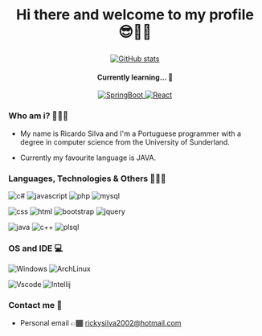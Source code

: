 # <p align="center"> Hi there and welcome to my profile 😎👋🏾 </p>

[<p align="center">![GitHub stats](https://github-readme-stats.vercel.app/api?username=zalaszz&theme=react&show_icons=true)](https://github.com/RicardoLGCS/github-readme-stats)</p>
  
#### <p align="center">Currently learning... 🧠</p>

[<p align="center">![SpringBoot](https://img.shields.io/badge/Spring_Boot-F2F4F9?style=for-the-badge&logo=spring-boot) ![React](https://img.shields.io/badge/React-20232A?style=for-the-badge&logo=react&logoColor=61DAFB)](https://github.com/zalaszz/github-readme-stats)</p>
    
### Who am i? 👨🏾‍🎓

* My name is Ricardo Silva and I'm a Portuguese programmer with a degree in computer science from the University of Sunderland.

* Currently my favourite language is JAVA.

### Languages, Technologies & Others 👨🏾‍💻

![c#](https://img.shields.io/badge/C%23-239120?style=for-the-badge&logo=c-sharp&logoColor=white)
![javascript](https://img.shields.io/badge/JavaScript-F7DF1E?style=for-the-badge&logo=javascript&logoColor=black)
![php](https://img.shields.io/badge/PHP-777BB4?style=for-the-badge&logo=php&logoColor=white)
![mysql](https://img.shields.io/badge/MySQL-00000F?style=for-the-badge&logo=mysql&logoColor=white)

![css](https://img.shields.io/badge/CSS-239120?&style=for-the-badge&logo=css3&logoColor=white)
![html](https://img.shields.io/badge/HTML5-E34F26?style=for-the-badge&logo=html5&logoColor=white)
![bootstrap](https://img.shields.io/badge/Bootstrap-563D7C?style=for-the-badge&logo=bootstrap&logoColor=white)
![jquery](https://img.shields.io/badge/jQuery-0769AD?style=for-the-badge&logo=jquery&logoColor=white)

![java](https://img.shields.io/badge/Java-ED8B00?style=for-the-badge&logo=java&logoColor=white)
![c++](https://img.shields.io/badge/C%2B%2B-00599C?style=for-the-badge&logo=c%2B%2B&logoColor=white)
![plsql](https://img.shields.io/badge/PLSQL-F80000?style=for-the-badge&logo=oracle&logoColor=black)

### OS and IDE 💻
![Windows](https://img.shields.io/badge/Windows-0078D6?style=for-the-badge&logo=windows&logoColor=white)
![ArchLinux](https://img.shields.io/badge/Arch_Linux-1793D1?style=for-the-badge&logo=arch-linux&logoColor=white)

![Vscode](https://img.shields.io/badge/Visual_Studio_Code-0078D4?style=for-the-badge&logo=visual%20studio%20code&logoColor=white)
![Intellij](https://img.shields.io/badge/IntelliJ_IDEA-000000.svg?style=for-the-badge&logo=intellij-idea&logoColor=white)

### Contact me 📲

* Personal email 👉🏾 rickysilva2002@hotmail.com 
